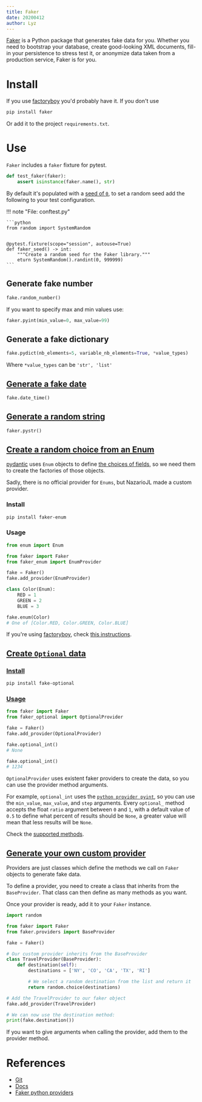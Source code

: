 ```yaml
---
title: Faker
date: 20200412
author: Lyz
---
```


[Faker](https://faker.readthedocs.io/en/master/) is a Python package that
generates fake data for you. Whether you need to bootstrap your database, create
good-looking XML documents, fill-in your persistence to stress test it, or
anonymize data taken from a production service, Faker is for you.

# Install

If you use [factoryboy](factoryboy.md) you'd probably have it. If you don't use

```bash
pip install faker
```

Or add it to the project `requirements.txt`.


# Use

`Faker` includes a `faker` fixture for pytest.

```python
def test_faker(faker):
    assert isinstance(faker.name(), str)
```

By default it's populated with a [seed of
`0`](https://faker.readthedocs.io/en/master/pytest-fixtures.html#seeding-configuration),
to set a random seed add the following to your test configuration.

!!! note "File: conftest.py"

    ```python
    from random import SystemRandom


    @pytest.fixture(scope="session", autouse=True)
    def faker_seed() -> int:
        """Create a random seed for the Faker library."""
        eturn SystemRandom().randint(0, 999999)
    ```

## Generate fake number

```python
fake.random_number()
```

If you want to specify max and min values use:

```python
faker.pyint(min_value=0, max_value=99)
```

## Generate a fake dictionary

```python
fake.pydict(nb_elements=5, variable_nb_elements=True, *value_types)
```

Where `*value_types` can be `'str', 'list'`


## [Generate a fake date](https://faker.readthedocs.io/en/master/providers/faker.providers.date_time.html)

```python
fake.date_time()
```

## [Generate a random string](https://faker.readthedocs.io/en/master/providers/faker.providers.python.html#faker.providers.python.Provider.pystr)

```python
faker.pystr()
```

## [Create a random choice from an Enum](https://github.com/NazarioJL/faker_enum)

[pydantic](pydantic.md) uses `Enum` objects to define [the choices of
fields](https://pydantic-docs.helpmanual.io/usage/types/#enums-and-choices), so
we need them to create the factories of those objects.

Sadly, there is no official provider for `Enums`, but NazarioJL made a custom
provider.

### Install

```bash
pip install faker-enum
```

### Usage

```python
from enum import Enum

from faker import Faker
from faker_enum import EnumProvider

fake = Faker()
fake.add_provider(EnumProvider)

class Color(Enum):
    RED = 1
    GREEN = 2
    BLUE = 3

fake.enum(Color)
# One of [Color.RED, Color.GREEN, Color.BLUE]
```

If you're using [factoryboy](factoryboy.md), check [this
instructions](factoryboy.md#word-from-enum-choices).

## [Create `Optional` data](https://lyz-code.github.io/faker-optional/)

### [Install](https://lyz-code.github.io/faker-optional/#installing)

```bash
pip install fake-optional
```

### [Usage](https://lyz-code.github.io/faker-optional/#a-simple-example)

```python
from faker import Faker
from faker_optional import OptionalProvider

fake = Faker()
fake.add_provider(OptionalProvider)

fake.optional_int()
# None

fake.optional_int()
# 1234
```

`OptionalProvider` uses existent faker providers to create the data, so you can
use the provider method arguments.

For example, `optional_int` uses the [`python provider
pyint`](https://faker.readthedocs.io/en/master/providers/faker.providers.python.html#faker.providers.python.Provider.pyint),
so you can use the `min_value`, `max_value`, and `step` arguments. Every
`optional_` method accepts the float `ratio` argument between `0` and `1`, with
a default value of `0.5` to define what percent of results should be `None`,
a greater value will mean that less results will be `None`.

Check the [supported
methods](https://lyz-code.github.io/faker-optional/reference/#faker_optional.model.OptionalProvider).


## [Generate your own custom provider](https://semaphoreci.com/community/tutorials/generating-fake-data-for-python-unit-tests-with-faker)

Providers are just classes which define the methods we call on `Faker` objects to
generate fake data.

To define a provider, you need to create a class that inherits from the
`BaseProvider`. That class can then define as many methods as you want.

Once your provider is ready, add it to your `Faker` instance.

```python
import random

from faker import Faker
from faker.providers import BaseProvider

fake = Faker()

# Our custom provider inherits from the BaseProvider
class TravelProvider(BaseProvider):
    def destination(self):
        destinations = ['NY', 'CO', 'CA', 'TX', 'RI']

        # We select a random destination from the list and return it
        return random.choice(destinations)

# Add the TravelProvider to our faker object
fake.add_provider(TravelProvider)

# We can now use the destination method:
print(fake.destination())
```

If you want to give arguments when calling the provider, add them to the
provider method.

# References

* [Git](https://github.com/joke2k/faker)
* [Docs](https://faker.readthedocs.io/en/master/)
* [Faker python
   providers](https://faker.readthedocs.io/en/master/providers/faker.providers.python.html)
